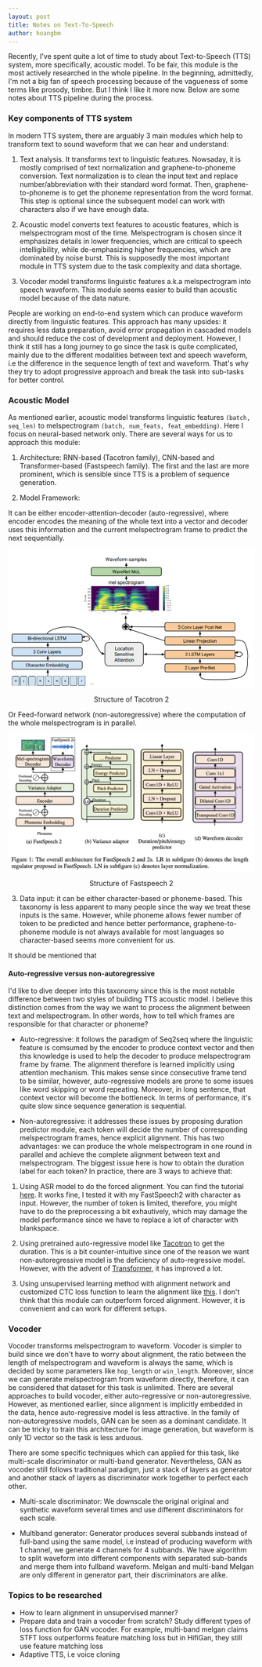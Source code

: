 ```yaml
---
layout: post
title: Notes on Text-To-Speech
author: hoangbm
---
```


Recently, I've spent quite a lot of time to study about Text-to-Speech (TTS) system, more specifically, acoustic model. To be fair, this module is the most actively researched in the whole pipeline. In the beginning, admittedly, I'm not a big fan of speech processing because of the vagueness of some terms like prosody, timbre. But I think I like it more now. Below are some notes about TTS pipeline during the process.

### Key components of TTS system

In modern TTS system, there are arguably 3 main modules which help to transform text to sound waveform that we can hear and understand:

1. Text analysis. It transforms text to linguistic features. Nowsaday, it is mostly comprised of text normalization and graphene-to-phoneme conversion. Text normalization is to clean the input text and replace number/abbreviation with their standard word format. Then, graphene-to-phoneme is to get the phoneme representation from the word format. This step is optional since the subsequent model can work with
characters also if we have enough data.

2. Acoustic model converts text features to acoustic features, which is melspectrogram most of the time. Melspectrogram is chosen since it emphasizes details in lower frequencies, which are critical to speech intelligibility, while de-emphasizing higher frequencies, which are dominated by noise burst. This is supposedly the most important module in TTS system due to the task complexity and data shortage.

3. Vocoder model transforms linguistic features a.k.a melspectrogram into speech waveform. This module seems easier to build than acoustic model because of the data nature.

People are working on end-to-end system which can produce waveform directly from linguistic features. This approach has many upsides: it requires less data preparation, avoid error propagation in cascaded models and should reduce the cost of development and deployment. However, I think it still has a long journey to go since the task is quite complicated, mainly due to the different modalities between text and speech waveform, i.e the difference in the sequence length of text and waveform. That's why they try to adopt progressive approach and break the task into sub-tasks for better control.

### Acoustic Model

As mentioned earlier, acoustic model transforms linguistic features `(batch, seq_len)` to melspectrogram `(batch, num_feats, feat_embedding)`. Here I focus on neural-based network only. There are several ways for us to approach this module:

1. Architecture: RNN-based (Tacotron family), CNN-based and Transformer-based (Fastspeech family). The first and the last are more prominent, which is sensible since TTS is a problem of sequence generation.

2. Model Framework:

It can be either encoder-attention-decoder (auto-regressive), where encoder encodes the meaning of the whole text into a vector and decoder uses this information and the current melspectrogram frame to predict the next sequentially.

<p align="center">
     <img src="/images/tts/tacotron.png" alt="" align="middle">
     <div align="center">
        Structure of Tacotron 2
    </div>
</p>

Or Feed-forward network (non-autoregressive) where the computation of the whole melspectrogram is in parallel.

<p align="center">
     <img src="/images/tts/fastspeech2.png" alt="" align="middle">
     <div align="center">
        Structure of Fastspeech 2
    </div>
</p>

3. Data input: it can be either character-based or phoneme-based. This taxonomy is less apparent to many people since the way we treat these inputs is the same. However, while phoneme allows fewer number of token to be predicted and hence better performance, graphene-to-phoneme module is not always available for most languages so character-based seems more convenient for us.

It should be mentioned that

#### Auto-regressive versus non-autoregressive

I'd like to dive deeper into this taxonomy since this is the most notable difference between two styles of building TTS acoustic model. I believe this distinction comes from the way we want to process the alignment between text and melspectrogram. In other words, how to tell which frames are responsible for that character or phoneme?

- Auto-regressive: it follows the paradigm of Seq2seq where the linguistic feature is comsumed by the encoder to produce context vector and then this knowledge is used to help the decoder to produce melspectrogram frame by frame. The alignment therefore is learned implicitly using attention mechanism. This makes sense since consecutive frame tend to be similar, however, auto-regressive models are prone to some issues like word skipping or word repeating. Moreover, in long sentence, that context vector will become the bottleneck. In terms of performance, it's quite slow since sequence generation is sequential.

- Non-autoregressive: it addresses these issues by proposing duration predictor module, each token will decide the number of corresponding melspectrogram frames, hence explicit alignment. This has two advantages: we can produce the whole melspectrogram in one round in parallel and achieve the complete alignment between text and melspectrogram. The biggest issue here is how to obtain the duration label for each token? In practice, there are 3 ways to achieve that:

1. Using ASR model to do the forced alignment. You can find the tutorial [here](https://pytorch.org/audio/main/tutorials/forced_alignment_tutorial.html). It works fine, I tested it with my FastSpeech2 with character as input. However, the number of token is limited, therefore, you might have to do the preprocessing a bit exhautively, which may damage the model performance since we have to replace a lot of character with blankspace.

2. Using pretrained auto-regressive model like [Tacotron](https://github.com/TensorSpeech/TensorFlowTTS/blob/136877136355c82d7ba474ceb7a8f133bd84767e/examples/tacotron2/README.md#L96) to get the duration. This is a bit counter-intuitive since one of the reason we want non-autoregressive model is the deficiency of auto-regressive model. However, with the advent of [Transformer](https://huggingface.co/docs/transformers/model_doc/speecht5), it has improved a lot.

3. Using unsupervised learning method with alignment network and customized CTC loss function to learn the alignment like [this](https://paperswithcode.com/paper/one-tts-alignment-to-rule-them-all). I don't think that this module can outperform forced alignment. However, it is convenient and can work for different setups.

### Vocoder

Vocoder transforms melspectrogram to waveform. Vocoder is simpler to build since we don't have to worry about alignment, the ratio between the length of melspectrogram and waveform is always the same, which is decided by some parameters like `hop_length` or `win_length`. Moreover, since we can generate melspectrogram from waveform directly, therefore, it can be considered that dataset for this task is unlimited. There are several approaches to build vocoder, either auto-regressive or non-autoregressive. However, as mentioned earlier, since alignment is implicitly embedded in the data, hence auto-regressive model is less attractive. In the family of non-autoregressive models, GAN can be seen as a dominant candidate. It can be tricky to train this architecture for image generation, but waveform is only 1D vector so the task is less arduous.

There are some specific techniques which can applied for this task, like multi-scale discriminator or multi-band generator. Nevertheless, GAN as vocoder still follows traditional paradigm, just a stack of layers as generator and another stack of layers as discriminator work together to perfect each other.

- Multi-scale discriminator: We downscale the original original and synthetic waveform several times and use different discriminators for each scale.

- Multiband generator: Generator produces several subbands instead of full-band using the same model, i.e instead of producing waveform with 1 channel, we generate 4 channels for 4 subbands. We have algorithm to split waveform into different components with separated sub-bands and merge them into fullband waveform. Melgan and multi-band Melgan are only different in generator part, their discriminators are alike.

### Topics to be researched

- How to learn alignment in unsupervised manner?
- Prepare data and train a vocoder from scratch? Study different types of loss function for GAN vocoder. For example, multi-band melgan claims STFT loss outperforms feature matching loss but in HifiGan, they still use feature matching loss
- Adaptive TTS, i.e voice cloning

